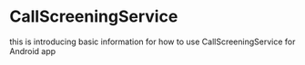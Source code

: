 # CallScreeningService

this is introducing basic information for how to use CallScreeningService for Android app
